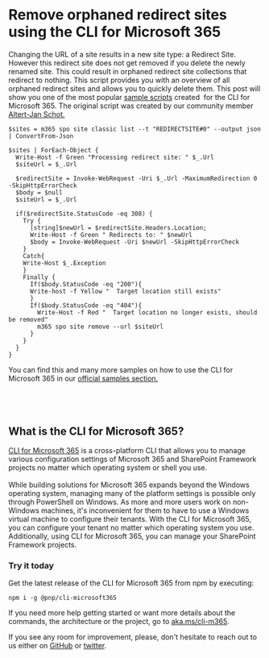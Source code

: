 # Remove orphaned redirect sites using the CLI for Microsoft 365

Changing the URL of a site results in a new site type: a Redirect Site.
However this redirect site does not get removed if you delete the newly
renamed site. This could result in orphaned redirect site collections
that redirect to nothing. This script provides you with an overview of
all orphaned redirect sites and allows you to quickly delete them.
This post will show you one of the most popular [sample
scripts](https://pnp.github.io/cli-microsoft365/sample-scripts/spo/remove-orphaned-redirect-sites/)
created  for the CLI for Microsoft 365. The original script was created
by our community member [Altert-Jan
Schot.](https://www.cloudappie.nl/remove-orphaned-redirectsites/)
``` {.lia-code-sample .language-powershell}
$sites = m365 spo site classic list --t "REDIRECTSITE#0" --output json | ConvertFrom-Json

$sites | ForEach-Object {
  Write-Host -f Green "Processing redirect site: " $_.Url
  $siteUrl = $_.Url

  $redirectSite = Invoke-WebRequest -Uri $_.Url -MaximumRedirection 0 -SkipHttpErrorCheck
  $body = $null
  $siteUrl = $_.Url

  if($redirectSite.StatusCode -eq 308) {
    Try {
      [string]$newUrl = $redirectSite.Headers.Location;
      Write-Host -f Green " Redirects to: " $newUrl
      $body = Invoke-WebRequest -Uri $newUrl -SkipHttpErrorCheck
    }
    Catch{
    Write-Host $_.Exception
    }
    Finally {
      If($body.StatusCode -eq "200"){
      Write-host -f Yellow "  Target location still exists"
      }
      If($body.StatusCode -eq "404"){
        Write-Host -f Red "  Target location no longer exists, should be removed"
        m365 spo site remove --url $siteUrl
      }
    }
  }
}
```
You can find this and many more samples on how to use the CLI for
Microsoft 365 in our [official samples
section.](https://pnp.github.io/cli-microsoft365/sample-scripts/)

##   

## What is the CLI for Microsoft 365? 

[CLI for Microsoft 365](https://pnp.github.io/cli-microsoft365/) is a
cross-platform CLI that allows you to manage various configuration
settings of Microsoft 365 and SharePoint Framework projects no matter
which operating system or shell you use.\
\
While building solutions for Microsoft 365 expands beyond the Windows
operating system, managing many of the platform settings is possible
only through PowerShell on Windows. As more and more users work on
non-Windows machines, it's inconvenient for them to have to use a
Windows virtual machine to configure their tenants. With the CLI for
Microsoft 365, you can configure your tenant no matter which operating
system you use. Additionally, using CLI for Microsoft 365, you can
manage your SharePoint Framework projects.
### Try it today 

Get the latest release of the CLI for Microsoft 365 from npm by
executing:
``` {.lia-code-sample .language-bash}
npm i -g @pnp/cli-microsoft365
```
If you need more help getting started or want more details about the
commands, the architecture or the project, go to
[aka.ms/cli-m365](http://aka.ms/cli-m365).

If you see any room for improvement, please, don't hesitate to reach out
to us either on [GitHub](https://github.com/pnp/cli-microsoft365) or
[twitter](https://twitter.com/climicrosoft365).
